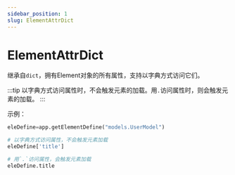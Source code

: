 ```yaml
---
sidebar_position: 1
slug: ElementAttrDict
---
```


# ElementAttrDict
继承自`dict`，拥有Element对象的所有属性，支持以字典方式访问它们。

:::tip
以字典方式访问属性时，不会触发元素的加载。用`.`访问属性时，则会触发元素的加载。
:::

示例：
```python
eleDefine=app.getElementDefine("models.UserModel")

# 以字典方式访问属性，不会触发元素加载
eleDefine['title']

# 用`.`访问属性，会触发元素加载
eleDefine.title
```